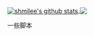 <a href="https://github.com/shmilee">
  <img align="center" src="https://github-readme-stats-teal.vercel.app/api?username=shmilee&show_icons=truet&include_all_commits=True&hide=contribs" alt="shmilee's github stats" />
</a>

<a href="https://github.com/shmilee">
  <img align="center" src="https://github-readme-stats-teal.vercel.app/api/top-langs/?username=shmilee&layout=compact" />
</a>

一些脚本

